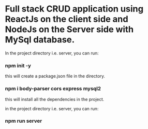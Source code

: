 <h1> Full stack CRUD application using ReactJs on the client side and NodeJs on the Server side with MySql database. </h1>

In the project directory i.e. server, you can run:
<h3>npm init -y </h3>
this will create a package.json file in the directory.

<h3>npm i body-parser cors express mysql2</h3>
this will install all the dependencies in the project.

in the project directory i.e. server, you can run:
<h3> npm run server </h3>
